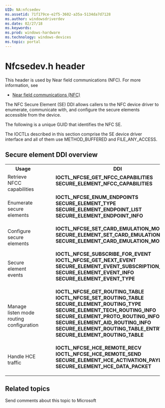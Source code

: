 ```yaml
---
UID: NA:nfcsedev
ms.assetid: 71f179ce-e2f5-3602-a35a-5134da7d7128
ms.author: windowsdriverdev
ms.date: 02/27/18
ms.keywords: 
ms.prod: windows-hardware
ms.technology: windows-devices
ms.topic: portal
---
```


# Nfcsedev.h header



This header is used by Near field communications (NFC). For more information, see
- [Near field communications (NFC)](../_nfpdrivers/index.md)

The NFC Secure Element (SE) DDI allows callers to the NFC device driver to enumerate, communicate with, and configure the secure elements accessible from the device. 

The following is a unique GUID that identifies the NFC SE.

The IOCTLs described in this section comprise the SE device driver interface and all of them use METHOD_BUFFERED and FILE_ANY_ACCESS.

## Secure element DDI overview

<table>
<tr>
<th>Usage</th>
<th>DDI</th>
</tr>
<tr>
<td>Retrieve NFCC capabilities</td>
<td>
<dl>
<dd>
<mshelp:link tabindex="0" keywords="nfpdrivers.ioctl_nfcse_get_nfcc_capabilities"><b>IOCTL_NFCSE_GET_NFCC_CAPABILITIES</b></mshelp:link>
</dd>
<dd>
<mshelp:link tabindex="0" keywords="nfpdrivers._secure_element_nfcc_capabilities"><b>SECURE_ELEMENT_NFCC_CAPABILITIES</b></mshelp:link>
</dd>
</dl>
</td>
</tr>
<tr>
<td>Enumerate secure elements</td>
<td>
<dl>
<dd>
<mshelp:link tabindex="0" keywords="nfpdrivers.ioctl_nfcse_enum_endpoints"><b>IOCTL_NFCSE_ENUM_ENDPOINTS</b></mshelp:link>
</dd>
<dd>
<mshelp:link tabindex="0" keywords="nfpdrivers._secure_element_type"><b>SECURE_ELEMENT_TYPE</b></mshelp:link>
</dd>
<dd>
<mshelp:link tabindex="0" keywords="nfpdrivers._secure_element_endpoint_list"><b>SECURE_ELEMENT_ENDPOINT_LIST</b></mshelp:link>
</dd>
<dd>
<mshelp:link tabindex="0" keywords="nfpdrivers._secure_element_endpoint_info"><b>SECURE_ELEMENT_ENDPOINT_INFO</b></mshelp:link>
</dd>
</dl>
</td>
</tr>
<tr>
<td>Configure secure elements</td>
<td>
<dl>
<dd>
<mshelp:link tabindex="0" keywords="nfpdrivers.ioctl_nfcse_set_card_emulation_mode"><b>IOCTL_NFCSE_SET_CARD_EMULATION_MODE</b></mshelp:link>
</dd>
<dd>
<mshelp:link tabindex="0" keywords="nfpdrivers.secure_element_set_card_emulation_mode_info"><b>SECURE_ELEMENT_SET_CARD_EMULATION_MODE_INFO</b></mshelp:link>
</dd>
<dd>
<mshelp:link tabindex="0" keywords="nfpdrivers.secure_element_set_card_emulation_mode"><b>SECURE_ELEMENT_CARD_EMULATION_MODE</b></mshelp:link>
</dd>
<dd></dd>
</dl>
</td>
</tr>
<tr>
<td>Secure element events</td>
<td>
<dl>
<dd>
<mshelp:link tabindex="0" keywords="nfpdrivers.ioctl_nfcse_subscribe_for_event"><b>IOCTL_NFCSE_SUBSCRIBE_FOR_EVENT</b></mshelp:link>
</dd>
<dd>
<mshelp:link tabindex="0" keywords="nfpdrivers.ioctl_nfcse_get_next_event"><b>IOCTL_NFCSE_GET_NEXT_EVENT</b></mshelp:link>
</dd>
<dd>
<mshelp:link tabindex="0" keywords="nfpdrivers.secure_element_event_subscription_info"><b>SECURE_ELEMENT_EVENT_SUBSCRIPTION_INFO</b></mshelp:link>
</dd>
<dd>
<mshelp:link tabindex="0" keywords="nfpdrivers.secure_element_event_info"><b>SECURE_ELEMENT_EVENT_INFO</b></mshelp:link>
</dd>
<dd>
<mshelp:link tabindex="0" keywords="nfpdrivers._secure_element_event_type"><b>SECURE_ELEMENT_EVENT_TYPE</b></mshelp:link>
</dd>
</dl>
</td>
</tr>
<tr>
<td>Manage listen mode routing configuration</td>
<td>
<dl>
<dd>
<mshelp:link tabindex="0" keywords="nfpdrivers.ioctl_nfcse_get_routing_table"><b>IOCTL_NFCSE_GET_ROUTING_TABLE</b></mshelp:link>
</dd>
<dd>
<mshelp:link tabindex="0" keywords="nfpdrivers.ioctl_nfcse_set_routing_table"><b>IOCTL_NFCSE_SET_ROUTING_TABLE</b></mshelp:link>
</dd>
<dd>
<mshelp:link tabindex="0" keywords="nfpdrivers._secure_element_routing_type"><b>SECURE_ELEMENT_ROUTING_TYPE</b></mshelp:link>
</dd>
<dd>
<mshelp:link tabindex="0" keywords="nfpdrivers._secure_element_tech_routing_info"><b>SECURE_ELEMENT_TECH_ROUTING_INFO</b></mshelp:link>
</dd>
<dd>
<mshelp:link tabindex="0" keywords="nfpdrivers._secure_element_proto_routing_info"><b>SECURE_ELEMENT_PROTO_ROUTING_INFO</b></mshelp:link>
</dd>
<dd>
<mshelp:link tabindex="0" keywords="nfpdrivers._secure_element_aid_routing_info"><b>SECURE_ELEMENT_AID_ROUTING_INFO</b></mshelp:link>
</dd>
<dd>
<mshelp:link tabindex="0" keywords="nfpdrivers._secure_element_routing_table_entry"><b>SECURE_ELEMENT_ROUTING_TABLE_ENTRY</b></mshelp:link>
</dd>
<dd>
<mshelp:link tabindex="0" keywords="nfpdrivers._secure_element_routing_table"><b>SECURE_ELEMENT_ROUTING_TABLE</b></mshelp:link>
</dd>
</dl>
</td>
</tr>
<tr>
<td>Handle HCE traffic</td>
<td>
<dl>
<dd>
<mshelp:link tabindex="0" keywords="nfpdrivers.ioctl_nfcse_hce_remote_recv"><b>IOCTL_NFCSE_HCE_REMOTE_RECV</b></mshelp:link>
</dd>
<dd>
<mshelp:link tabindex="0" keywords="nfpdrivers.ioctl_nfcse_hce_remote_send"><b>IOCTL_NFCSE_HCE_REMOTE_SEND</b></mshelp:link>
</dd>
<dd>
<mshelp:link tabindex="0" keywords="nfpdrivers.secure_element_hce_activation_payload"><b>SECURE_ELEMENT_HCE_ACTIVATION_PAYLOAD</b></mshelp:link>
</dd>
<dd>
<mshelp:link tabindex="0" keywords="nfpdrivers._secure_element_hce_data_packet"><b>SECURE_ELEMENT_HCE_DATA_PACKET</b></mshelp:link>
</dd>
</dl>
</td>
</tr>
</table>

## Related topics

Send comments about this topic to Microsoft

